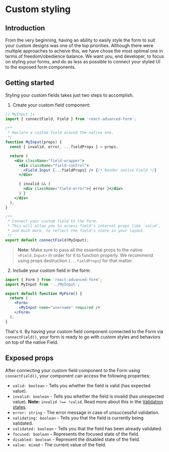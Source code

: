 # Custom styling

## Introduction
From the very beginning, having an ability to easily style the form to suit your custom designs was one of the top priorities. Although there were multiple approaches to acheive this, we have chose the most optimal one in terms of freedom/obedience balance. We want you, end developer, to focus on styling your forms, and do as less as possible to connect your styled UI to the exposed form components.

## Getting started
Styling your custom fields takes just two steps to accomplish.

1. Create your custom field component:
```jsx
// MyInput.js
import { connectField, Field } from 'react-advanced-form';

/**
 * Declare a custom field around the native one.
 */
function MyInput(props) {
  const { invalid, error, ...fieldProps } = props;

  return (
    <div className="field-wrapper">
      <div className="field-control">
        <Field.Input {...fieldProps} /> {/* Render native Field */}
      </div>

      { invalid && (
        <div className="field-error">{ error }</div>
      ) }
    </div>
  );
}

/**
 * Connect your custom field to the Form.
 * This will allow you to access field's internal props like `valid`, `invalid`, `error`
 * and much more, to reflect the field's state in your layout.
 */
export default connectField(MyInput);
```

> **Note:** Make sure to pass all the essential props to the native `<Field.Input>` in order for it to function properly. We recommend using props destruction (`...fieldProps`) for that matter.

2. Include your custom field in the form:
```jsx
import { Form } from 'react-advanced-form';
import MyInput from '../MyInput';

export default function MyForm() {
  return (
    <Form>
      <MyInput name="username" required />
    </Form>
  );
}
```
That's it. By having your custom field component connected to the Form via `connectField()`, your form is ready to go with custom styles and behaviors on top of the native Field.

## Exposed props
After connecting your custom field component to the Form using `connectField()`, your component can access the following properties:

* `valid: boolean` - Tells you whether the field is valid (has expected value).
* `invalid: boolean` - Tells you whether the field is invalid (has unexpected value). **Note:** `invalid !== !valid`. Read more about this in the [Validation states](./validation-states.md).
* `error: string` - The error message in case of unsuccessful validation.
* `validating: boolean` - Tells you that the field is currently being validated.
* `validated: boolean` - Tells you that the field has been already validated.
* `focused: boolean` - Represents the focused state of the field.
* `disabled: boolean` - Represent the disabled state of the field.
* `value: mixed` - The current value of the field.

